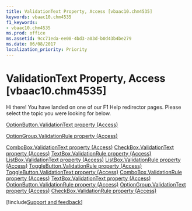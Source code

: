 ```yaml
---
title: ValidationText Property, Access [vbaac10.chm4535]
keywords: vbaac10.chm4535
f1_keywords:
- vbaac10.chm4535
ms.prod: office
ms.assetid: 9cc71eda-ee08-4bd3-a03d-b0d43b4be279
ms.date: 06/08/2017
localization_priority: Priority
---
```



# ValidationText Property, Access [vbaac10.chm4535]

Hi there! You have landed on one of our F1 Help redirector pages. Please select the topic you were looking for below.

[OptionButton.ValidationText property (Access)](http://msdn.microsoft.com/library/4a0a025f-7c86-cd2c-efa3-2786fc31a675%28Office.15%29.aspx)

[OptionGroup.ValidationRule property (Access)](http://msdn.microsoft.com/library/ac66176e-35a6-6fe5-bcbe-2b201a6d8548%28Office.15%29.aspx)

[ComboBox.ValidationText property (Access)](http://msdn.microsoft.com/library/479d2067-caae-efcc-92a8-36aa68edb4a4%28Office.15%29.aspx)
[CheckBox.ValidationText property (Access)](http://msdn.microsoft.com/library/25f8d9be-1015-4ff7-c088-569b8995e80b%28Office.15%29.aspx)
[TextBox.ValidationRule property (Access)](http://msdn.microsoft.com/library/e481fba1-7e08-f8da-b644-5e38c2bf445e%28Office.15%29.aspx)
[ListBox.ValidationText property (Access)](http://msdn.microsoft.com/library/be52194b-be06-9a85-30f6-718211038213%28Office.15%29.aspx)
[ListBox.ValidationRule property (Access)](http://msdn.microsoft.com/library/d3a605d6-cb17-fc4a-0e01-72a21416f980%28Office.15%29.aspx)
[ToggleButton.ValidationRule property (Access)](http://msdn.microsoft.com/library/2f7f967c-f98a-9d07-c2f7-7ce717d67e4a%28Office.15%29.aspx)
[ToggleButton.ValidationText property (Access)](http://msdn.microsoft.com/library/d42ad483-2720-2b9b-89f6-9611e345e44a%28Office.15%29.aspx)
[ComboBox.ValidationRule property (Access)](http://msdn.microsoft.com/library/3ea94f44-46fa-57a7-a9b4-a9e7b58e087b%28Office.15%29.aspx)
[TextBox.ValidationText property (Access)](http://msdn.microsoft.com/library/5d3ab2a3-9166-714f-a0c2-d56d42b19ebc%28Office.15%29.aspx)
[OptionButton.ValidationRule property (Access)](http://msdn.microsoft.com/library/1113ce22-08cf-f29d-8290-e2c86b0c4be5%28Office.15%29.aspx)
[OptionGroup.ValidationText property (Access)](http://msdn.microsoft.com/library/d115a085-7c22-7a88-539e-ec4461ca6d5d%28Office.15%29.aspx)
[CheckBox.ValidationRule property (Access)](http://msdn.microsoft.com/library/4ebb1371-acd0-2227-49e9-ec646a0daaad%28Office.15%29.aspx)

[!include[Support and feedback](~/includes/feedback-boilerplate.md)]